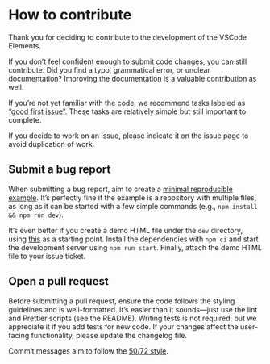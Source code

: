 # How to contribute

Thank you for deciding to contribute to the development of the VSCode Elements.

If you don’t feel confident enough to submit code changes, you can still contribute. Did you find
a typo, grammatical error, or unclear documentation? Improving the documentation is a valuable
contribution as well.

If you’re not yet familiar with the code, we recommend tasks labeled as
[“good first issue”](https://github.com/vscode-elements/elements/issues?q=is%3Aissue%20state%3Aopen%20label%3A%22good%20first%20issue%22).
These tasks are relatively simple but still important to complete.

If you decide to work on an issue, please indicate it on the issue page to avoid duplication of work.

## Submit a bug report

When submitting a bug report, aim to create a [minimal reproducible example](https://stackoverflow.com/help/minimal-reproducible-example). It’s perfectly fine if the example is a repository with multiple files, as long as it can be started with a few simple commands (e.g., `npm install && npm run dev`).

It’s even better if you create a demo HTML file under the `dev` directory, using [this](https://github.com/vscode-elements/elements/blob/main/dev/_template.html) as a starting point. 
Install the dependencies with `npm ci` and start the development server using `npm run start`. Finally, attach the demo HTML file to your issue ticket.

## Open a pull request

Before submitting a pull request, ensure the code follows the styling guidelines and is
well-formatted. It’s easier than it sounds—just use the lint and Prettier scripts (see the README).
Writing tests is not required, but we appreciate it if you add tests for new code. If your changes
affect the user-facing functionality, please update the changelog file.

Commit messages aim to follow the [50/72 style](https://tbaggery.com/2008/04/19/a-note-about-git-commit-messages.html).
